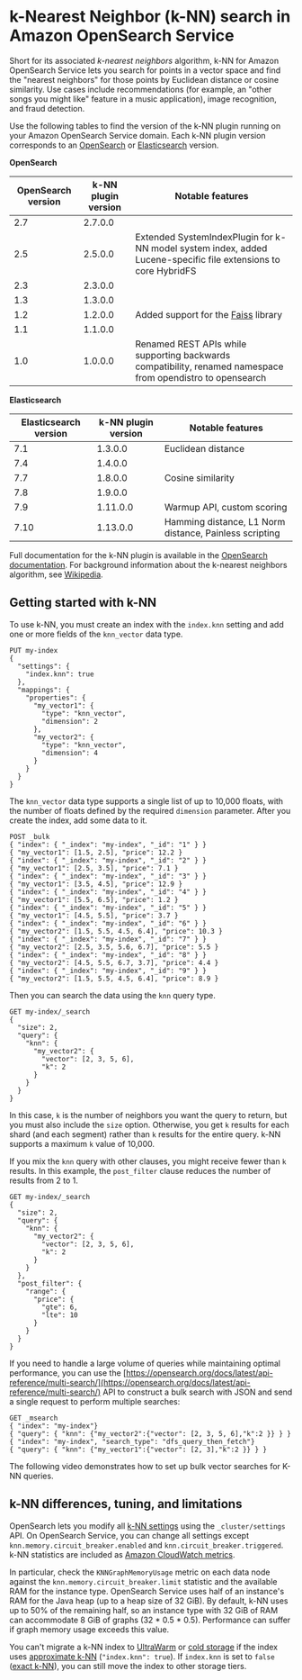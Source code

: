 # k\-Nearest Neighbor \(k\-NN\) search in Amazon OpenSearch Service<a name="knn"></a>

Short for its associated *k\-nearest neighbors* algorithm, k\-NN for Amazon OpenSearch Service lets you search for points in a vector space and find the "nearest neighbors" for those points by Euclidean distance or cosine similarity\. Use cases include recommendations \(for example, an "other songs you might like" feature in a music application\), image recognition, and fraud detection\.

Use the following tables to find the version of the k\-NN plugin running on your Amazon OpenSearch Service domain\. Each k\-NN plugin version corresponds to an [OpenSearch](https://opensearch.org/docs/version-history/) or [Elasticsearch](https://opendistro.github.io/for-elasticsearch-docs/version-history/) version\.


**OpenSearch**  

| OpenSearch version | k\-NN plugin version | Notable features | 
| --- | --- | --- | 
| 2\.7 | 2\.7\.0\.0 |  | 
| 2\.5 | 2\.5\.0\.0 | Extended SystemIndexPlugin for k\-NN model system index, added Lucene\-specific file extensions to core HybridFS | 
| 2\.3 | 2\.3\.0\.0 |  | 
| 1\.3 | 1\.3\.0\.0 |  | 
| 1\.2 | 1\.2\.0\.0 | Added support for the [Faiss](https://github.com/facebookresearch/faiss) library | 
| 1\.1 | 1\.1\.0\.0 |  | 
| 1\.0 |  1\.0\.0\.0  | Renamed REST APIs while supporting backwards compatibility, renamed namespace from opendistro to opensearch | 


**Elasticsearch**  

| Elasticsearch version | k\-NN plugin version | Notable features | 
| --- | --- | --- | 
| 7\.1 |  1\.3\.0\.0  | Euclidean distance | 
| 7\.4 |  1\.4\.0\.0  |  | 
| 7\.7 |  1\.8\.0\.0  | Cosine similarity | 
| 7\.8 |  1\.9\.0\.0  |  | 
| 7\.9 |  1\.11\.0\.0  | Warmup API, custom scoring | 
|  7\.10  |  1\.13\.0\.0  |  Hamming distance, L1 Norm distance, Painless scripting  | 

Full documentation for the k\-NN plugin is available in the [OpenSearch documentation](https://opensearch.org/docs/search-plugins/knn/)\. For background information about the k\-nearest neighbors algorithm, see [Wikipedia](https://en.wikipedia.org/wiki/K-nearest_neighbors_algorithm)\.

## Getting started with k\-NN<a name="knn-gs"></a>

To use k\-NN, you must create an index with the `index.knn` setting and add one or more fields of the `knn_vector` data type\.

```
PUT my-index
{
  "settings": {
    "index.knn": true
  },
  "mappings": {
    "properties": {
      "my_vector1": {
        "type": "knn_vector",
        "dimension": 2
      },
      "my_vector2": {
        "type": "knn_vector",
        "dimension": 4
      }
    }
  }
}
```

The `knn_vector` data type supports a single list of up to 10,000 floats, with the number of floats defined by the required `dimension` parameter\. After you create the index, add some data to it\.

```
POST _bulk
{ "index": { "_index": "my-index", "_id": "1" } }
{ "my_vector1": [1.5, 2.5], "price": 12.2 }
{ "index": { "_index": "my-index", "_id": "2" } }
{ "my_vector1": [2.5, 3.5], "price": 7.1 }
{ "index": { "_index": "my-index", "_id": "3" } }
{ "my_vector1": [3.5, 4.5], "price": 12.9 }
{ "index": { "_index": "my-index", "_id": "4" } }
{ "my_vector1": [5.5, 6.5], "price": 1.2 }
{ "index": { "_index": "my-index", "_id": "5" } }
{ "my_vector1": [4.5, 5.5], "price": 3.7 }
{ "index": { "_index": "my-index", "_id": "6" } }
{ "my_vector2": [1.5, 5.5, 4.5, 6.4], "price": 10.3 }
{ "index": { "_index": "my-index", "_id": "7" } }
{ "my_vector2": [2.5, 3.5, 5.6, 6.7], "price": 5.5 }
{ "index": { "_index": "my-index", "_id": "8" } }
{ "my_vector2": [4.5, 5.5, 6.7, 3.7], "price": 4.4 }
{ "index": { "_index": "my-index", "_id": "9" } }
{ "my_vector2": [1.5, 5.5, 4.5, 6.4], "price": 8.9 }
```

Then you can search the data using the `knn` query type\.

```
GET my-index/_search
{
  "size": 2,
  "query": {
    "knn": {
      "my_vector2": {
        "vector": [2, 3, 5, 6],
        "k": 2
      }
    }
  }
}
```

In this case, `k` is the number of neighbors you want the query to return, but you must also include the `size` option\. Otherwise, you get `k` results for each shard \(and each segment\) rather than `k` results for the entire query\. k\-NN supports a maximum `k` value of 10,000\.

If you mix the `knn` query with other clauses, you might receive fewer than `k` results\. In this example, the `post_filter` clause reduces the number of results from 2 to 1\.

```
GET my-index/_search
{
  "size": 2,
  "query": {
    "knn": {
      "my_vector2": {
        "vector": [2, 3, 5, 6],
        "k": 2
      }
    }
  },
  "post_filter": {
    "range": {
      "price": {
        "gte": 6,
        "lte": 10
      }
    }
  }
}
```

If you need to handle a large volume of queries while maintaining optimal performance, you can use the [https://opensearch.org/docs/latest/api-reference/multi-search/](https://opensearch.org/docs/latest/api-reference/multi-search/) API to construct a bulk search with JSON and send a single request to perform multiple searches:

```
GET _msearch
{ "index": "my-index"}
{ "query": { "knn": {"my_vector2":{"vector": [2, 3, 5, 6],"k":2 }} } }
{ "index": "my-index", "search_type": "dfs_query_then_fetch"}
{ "query": { "knn": {"my_vector1":{"vector": [2, 3],"k":2 }} } }
```

The following video demonstrates how to set up bulk vector searches for K\-NN queries\.

## k\-NN differences, tuning, and limitations<a name="knn-settings"></a>

OpenSearch lets you modify all [k\-NN settings](https://opensearch.org/docs/search-plugins/knn/settings/) using the `_cluster/settings` API\. On OpenSearch Service, you can change all settings except `knn.memory.circuit_breaker.enabled` and `knn.circuit_breaker.triggered`\. k\-NN statistics are included as [Amazon CloudWatch metrics](managedomains-cloudwatchmetrics.md)\.

In particular, check the `KNNGraphMemoryUsage` metric on each data node against the `knn.memory.circuit_breaker.limit` statistic and the available RAM for the instance type\. OpenSearch Service uses half of an instance's RAM for the Java heap \(up to a heap size of 32 GiB\)\. By default, k\-NN uses up to 50% of the remaining half, so an instance type with 32 GiB of RAM can accommodate 8 GiB of graphs \(32 \* 0\.5 \* 0\.5\)\. Performance can suffer if graph memory usage exceeds this value\.

You can't migrate a k\-NN index to [UltraWarm](ultrawarm.md) or [cold storage](cold-storage.md) if the index uses [approximate k\-NN](https://opensearch.org/docs/latest/search-plugins/knn/approximate-knn/) \(`"index.knn": true`\)\. If `index.knn` is set to `false` \([exact k\-NN](https://opensearch.org/docs/latest/search-plugins/knn/knn-score-script/)\), you can still move the index to other storage tiers\.